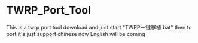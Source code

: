 # TWRP_Port_Tool
This is a twrp port tool
download and just start "TWRP一键移植.bat"
then to port
it's just support chinese now
English will be coming
